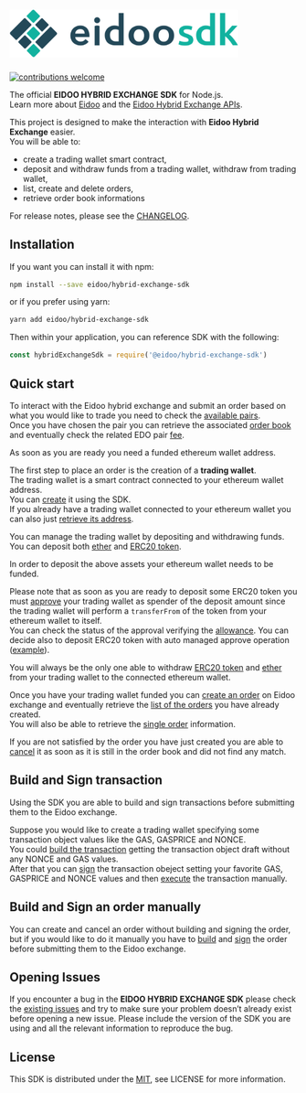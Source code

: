 # <img src="logo.svg" alt="OpenZeppelin" width="400px">
[![contributions welcome](https://img.shields.io/badge/contributions-welcome-brightgreen.svg?style=flat)](https://github.com/eidoo/hybrid-exchange-sdk/issues)

The official **EIDOO HYBRID EXCHANGE SDK** for Node.js.<br>
Learn more about [Eidoo](https://eidoo.io/hybrid-crypto-exchange/) and the [Eidoo Hybrid Exchange APIs](https://docs.api.eidoo.io/).

This project is designed to make the interaction with **Eidoo Hybrid Exchange** easier.<br>
You will be able to:
  - create a trading wallet smart contract,
  - deposit and withdraw funds from a trading wallet,  withdraw from trading wallet,
  - list, create and delete orders,
  - retrieve order book informations

For release notes, please see the [CHANGELOG](./CHANGELOG.md).


## Installation
If you want you can install it with npm:

```bash
npm install --save eidoo/hybrid-exchange-sdk
 ```

or if you prefer using yarn:

```bash
yarn add eidoo/hybrid-exchange-sdk
 ```

Then within your application, you can reference SDK with the following:

```javascript
const hybridExchangeSdk = require('@eidoo/hybrid-exchange-sdk')
```

## Quick start
To interact with the Eidoo hybrid exchange and submit an order based on what you would like to trade you need to check the [available pairs](./examples/lib/pair/listPair.js).<br>
Once you have chosen the pair you can retrieve the associated [order book](./examples/lib/pair/getOrderBook.js) and eventually check the related EDO pair [fee](./examples/lib/pair/getOrderBook.js).<br>

As soon as you are ready you need a funded ethereum wallet address.

The first step to place an order is the creation of a **trading wallet**.<br>
The trading wallet is a smart contract connected to your ethereum wallet address.<br>
You can [create](./examples/lib/tradingWallet/createWallet/createWallet.js) it using the SDK.<br>
If you already have a trading wallet connected to your ethereum wallet you can also just [retrieve its address](./examples/lib/tradingWallet/getAddress/getAddress.js).

You can manage the trading wallet by depositing and withdrawing funds.
You can deposit both [ether](./examples/lib/tradingWallet/depositEth/depositEther.js) and [ERC20 token](./examples/lib/tradingWallet/depositToken/depositToken.js).<br>

In order to deposit the above assets your ethereum wallet needs to be funded.<br>

Please note that as soon as you are ready to deposit some ERC20 token you must [approve](./examples/lib/tradingWallet/approve/approve.js) your trading wallet as spender of the deposit amount since the trading wallet will perform a `transferFrom` of the token from your ethereum wallet to itself.<br>
You can check the status of the approval verifying the [allowance](./examples/lib/tradingWallet/allowance/getAllowance.js).
You can decide also to deposit ERC20 token with auto managed approve operation ([example](./examples/lib/tradingWallet/depositToken/depositTokenWithApprove.js)).

You will always be the only one able to withdraw [ERC20 token](./examples/lib/tradingWallet/withdraw/withdraw.js) and [ether](./examples/lib/tradingWallet/withdraw/withdraw.js) from your trading wallet to the connected ethereum wallet.

Once you have your trading wallet funded you can [create an order](./examples/lib/orders/createOrder.js) on Eidoo exchange and eventually retrieve the [list of the orders](./examples/lib/orders/listOrders.js) you have already created.<br>
You will also be able to retrieve the [single order](./examples/lib/orders/getOrder.js) information.

If you are not satisfied by the order you have just created you are able to [cancel](./examples/lib/orders/cancelOrder.js) it as soon as it is still in the order book and did not find any match.

## Build and Sign transaction
Using the SDK you are able to build and sign transactions before submitting them to the Eidoo exchange.

Suppose you would like to create a trading wallet specifying some transaction object values like the GAS, GASPRICE and NONCE.<br>
You could [build the transaction](./examples/lib/tradingWallet/createWallet/buildCreateWallet.js) getting the transaction object draft without any NONCE and GAS values.<br>
After that you can [sign](./examples/lib/tradingWallet/createWallet/signCreateWallet.js) the transaction obeject setting your favorite GAS, GASPRICE and NONCE values and then [execute](./examples/lib/tradingWallet/createWallet/executeCreateWallet.js) the transaction manually.

## Build and Sign an order manually
You can create and cancel an order without building and signing the order, but if you would like to do it manually you have to [build](./examples/lib/orders/buildOrderCreate.js) and [sign](./examples/lib/orders/signOrderCreate.js) the order before submitting them to the Eidoo exchange.

## Opening Issues
If you encounter a bug in the **EIDOO HYBRID EXCHANGE SDK** please check the [existing issues](https://github.com/eidoo/hybrid-exchange-sdk/issues) and try to make sure your problem doesn’t already exist before opening a new issue. Please include the version of the SDK you are using and all the relevant information to reproduce the bug.


## License
This SDK is distributed under the
[MIT](./LICENSE),
see LICENSE for more information.